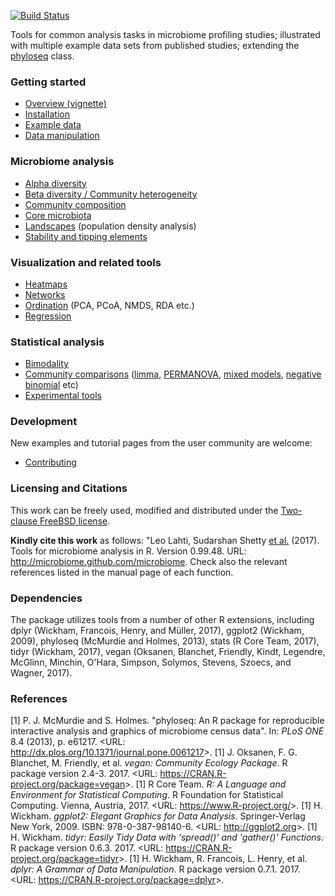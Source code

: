 <!--
  %\VignetteIndexEntry{microbiome tutorial}
  %\VignetteEngine{knitr::rmarkdown}
  %\usepackage[utf8]{inputenc}
  %\VignetteEncoding{UTF-8}
-->
[![Build
Status](https://api.travis-ci.org/microbiome/microbiome.png)](https://travis-ci.org/microbiome/microbiome)

Tools for common analysis tasks in microbiome profiling studies;
illustrated with multiple example data sets from published studies;
extending the [phyloseq](http://joey711.github.io/phyloseq/import-data)
class.

### Getting started

-   [Overview (vignette)](https://github.com/microbiome/microbiome/blob/master/vignettes/vignette.md)
-   [Installation](Template.html)
-   [Example data](Data.html)
-   [Data manipulation](Preprocessing.html)

### Microbiome analysis

-   [Alpha diversity](Diversity.html)
-   [Beta diversity / Community heterogeneity](Betadiversity.html)
-   [Community composition](Composition.html)
-   [Core microbiota](Core.html)
-   [Landscapes](Landscaping.html) (population density analysis)
-   [Stability and tipping elements](Stability.html)

### Visualization and related tools

-   [Heatmaps](Heatmap.html)
-   [Networks](Networks.html)
-   [Ordination](Ordination.html) (PCA, PCoA, NMDS, RDA etc.)
-   [Regression](Regression.html)

### Statistical analysis

-   [Bimodality](Bimodality.html)
-   [Community comparisons](Comparisons.html) ([limma](limma.html),
    [PERMANOVA](PERMANOVA.html), [mixed models](Mixedmodels.html),
    [negative binomial](Negativebinomial.html) etc)
-   [Experimental tools](Experimental.html)

### Development

New examples and tutorial pages from the user community are welcome:

-   [Contributing](Contributing.html)

### Licensing and Citations

This work can be freely used, modified and distributed under the
[Two-clause FreeBSD license](http://en.wikipedia.org/wiki/BSD_licenses).

**Kindly cite this work** as follows: "Leo Lahti, Sudarshan Shetty [et
al.](https://github.com/microbiome/microbiome/graphs/contributors)
(2017). Tools for microbiome analysis in R. Version 0.99.48. URL:
<http://microbiome.github.com/microbiome>. Check also the relevant
references listed in the manual page of each function.

### Dependencies

The package utilizes tools from a number of other R extensions,
including dplyr (Wickham, Francois, Henry, and Müller, 2017), ggplot2
(Wickham, 2009), phyloseq (McMurdie and Holmes, 2013), stats (R Core
Team, 2017), tidyr (Wickham, 2017), vegan (Oksanen, Blanchet, Friendly,
Kindt, Legendre, McGlinn, Minchin, O'Hara, Simpson, Solymos, Stevens,
Szoecs, and Wagner, 2017).

### References

\[1\] P. J. McMurdie and S. Holmes. "phyloseq: An R package for
reproducible interactive analysis and graphics of microbiome census
data". In: *PLoS ONE* 8.4 (2013), p. e61217. &lt;URL:
<http://dx.plos.org/10.1371/journal.pone.0061217>&gt;. \[1\] J. Oksanen,
F. G. Blanchet, M. Friendly, et al. *vegan: Community Ecology Package*.
R package version 2.4-3. 2017. &lt;URL:
<https://CRAN.R-project.org/package=vegan>&gt;. \[1\] R Core Team. *R: A
Language and Environment for Statistical Computing*. R Foundation for
Statistical Computing. Vienna, Austria, 2017. &lt;URL:
<https://www.R-project.org/>&gt;. \[1\] H. Wickham. *ggplot2: Elegant
Graphics for Data Analysis*. Springer-Verlag New York, 2009. ISBN:
978-0-387-98140-6. &lt;URL: <http://ggplot2.org>&gt;. \[1\] H. Wickham.
*tidyr: Easily Tidy Data with 'spread()' and 'gather()' Functions*. R
package version 0.6.3. 2017. &lt;URL:
<https://CRAN.R-project.org/package=tidyr>&gt;. \[1\] H. Wickham, R.
Francois, L. Henry, et al. *dplyr: A Grammar of Data Manipulation*. R
package version 0.7.1. 2017. &lt;URL:
<https://CRAN.R-project.org/package=dplyr>&gt;.
